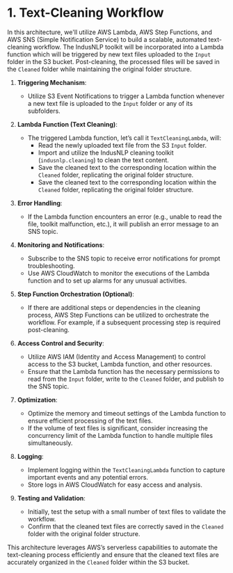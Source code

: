 # 1. **Text-Cleaning Workflow**

In this architecture, we'll utilize AWS Lambda, AWS Step Functions, and AWS SNS (Simple Notification Service) to build a scalable, automated text-cleaning workflow. The IndusNLP toolkit will be incorporated into a Lambda function which will be triggered by new text files uploaded to the `Input` folder in the S3 bucket. Post-cleaning, the processed files will be saved in the `Cleaned` folder while maintaining the original folder structure.

1. **Triggering Mechanism**:
   - Utilize S3 Event Notifications to trigger a Lambda function whenever a new text file is uploaded to the `Input` folder or any of its subfolders.

2. **Lambda Function (Text Cleaning)**:
   - The triggered Lambda function, let’s call it `TextCleaningLambda`, will:
      - Read the newly uploaded text file from the S3 `Input` folder.
      - Import and utilize the IndusNLP cleaning toolkit (`indusnlp.cleaning`) to clean the text content.
      - Save the cleaned text to the corresponding location within the `Cleaned` folder, replicating the original folder structure.
      - Save the cleaned text to the corresponding location within the `Cleaned` folder, replicating the original folder structure.

3. **Error Handling**:
   - If the Lambda function encounters an error (e.g., unable to read the file, toolkit malfunction, etc.), it will publish an error message to an SNS topic.

4. **Monitoring and Notifications**:
   - Subscribe to the SNS topic to receive error notifications for prompt troubleshooting.
   - Use AWS CloudWatch to monitor the executions of the Lambda function and to set up alarms for any unusual activities.

5. **Step Function Orchestration (Optional)**:
   - If there are additional steps or dependencies in the cleaning process, AWS Step Functions can be utilized to orchestrate the workflow. For example, if a subsequent processing step is required post-cleaning.

6. **Access Control and Security**:
   - Utilize AWS IAM (Identity and Access Management) to control access to the S3 bucket, Lambda function, and other resources.
   - Ensure that the Lambda function has the necessary permissions to read from the `Input` folder, write to the `Cleaned` folder, and publish to the SNS topic.

7. **Optimization**:
   - Optimize the memory and timeout settings of the Lambda function to ensure efficient processing of the text files.
   - If the volume of text files is significant, consider increasing the concurrency limit of the Lambda function to handle multiple files simultaneously.

8. **Logging**:
   - Implement logging within the `TextCleaningLambda` function to capture important events and any potential errors.
   - Store logs in AWS CloudWatch for easy access and analysis.

9. **Testing and Validation**:
   - Initially, test the setup with a small number of text files to validate the workflow.
   - Confirm that the cleaned text files are correctly saved in the `Cleaned` folder with the original folder structure.

This architecture leverages AWS’s serverless capabilities to automate the text-cleaning process efficiently and ensure that the cleaned text files are accurately organized in the `Cleaned` folder within the S3 bucket.